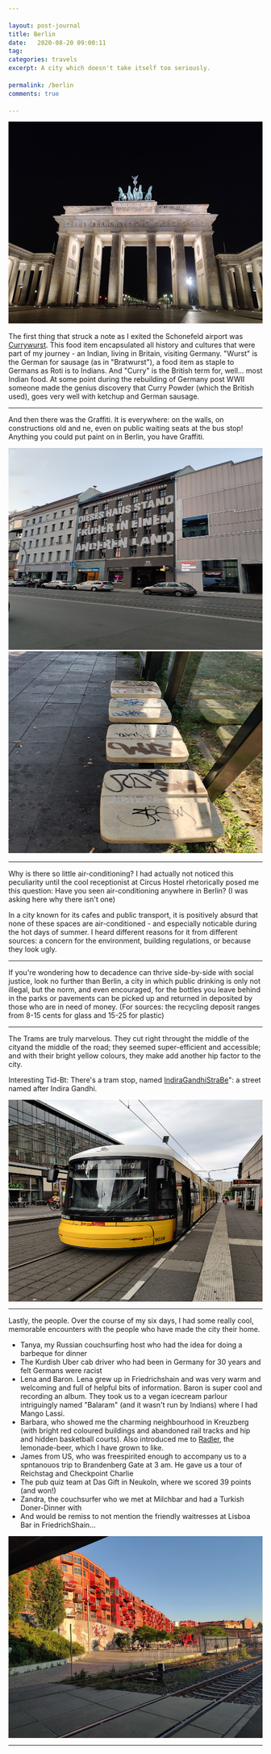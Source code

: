 ```yaml
---

layout: post-journal
title: Berlin
date:   2020-08-20 09:00:11
tag: 
categories: travels
excerpt: A city which doesn't take itself too seriously.

permalink: /berlin
comments: true

---
```


<center><img src="files/images/berlin/brandenberg.jpg" alt="Brandenberg" width="600" height= "400" /></center>


The first thing that struck a note as I exited the Schonefeld airport was [Currywurst](https://en.wikipedia.org/wiki/Currywurst). This food item encapsulated all history and cultures that were part of my journey -  an Indian, living in Britain, visiting Germany. "Wurst" is the German for sausage (as in "Bratwurst"), a food item as staple to Germans as Roti is to Indians. And "Curry" is the British term for, well... most Indian food. At some point during the rebuilding of Germany post WWII someone made the genius discovery that Curry Powder (which the British used), goes very well with ketchup and German sausage.

-----


And then there was the Graffiti. It is everywhere: on the walls, on constructions old and ne, even on public waiting seats at the bus stop!  Anything you could put paint on in Berlin, you have Graffiti. 

<center><img src="files/images/berlin/graffiti.jpg" alt="graffiti" width="600" height= "400" /></center> 

<center><img src="files/images/berlin/graffiti_bus_stop.jpg" alt="graffiti_bus_stop" width="600" height= "400"/></center>

----

Why is there so little air-conditioning? I had actually not noticed this peculiarity until the cool receptionist at Circus Hostel rhetorically posed me this question: Have you seen air-conditioning anywhere in Berlin? (I was asking here why there isn't one)

In a city known for its cafes and public transport, it is positively absurd that none of these spaces are air-conditioned - and especially noticable during the hot days of summer.  I heard different reasons for it from different sources: a concern for the environment, building regulations, or because they look ugly.

-----

If you're wondering how to decadence can thrive side-by-side with social justice, look no further than Berlin, a city in which public drinking is only not illegal, but the norm, and even encouraged, for the bottles you leave behind in the parks or pavements can be picked up and returned in deposited  by those who are in need of money. (For sources: the recycling deposit ranges from 8-15 cents for glass and 15-25 for plastic)


----


The Trams are truly marvelous. They cut right throught the middle of the cityand the middle of the road; they seemed super-efficient and accessible; and with their  bright yellow colours, they make add another hip factor to the city.

Interesting Tid-Bt: There's a tram stop, named [IndiraGandhiStraBe](https://de.wikipedia.org/wiki/Indira-Gandhi-Stra%C3%9Fe)": a street named after Indira Gandhi. 

<center> <img src="files/images/berlin/trams.jpg" alt="Trams" width="600" height= "400" align="middle" /> </center> 


---

Lastly, the people. Over the course of my six days, I had some really cool, memorable encounters with the people who have made the city their home.

- Tanya, my Russian couchsurfing host who had the idea for doing a barbeque for dinner
- The Kurdish Uber cab driver who had been in Germany for 30 years and felt Germans were racist
- Lena and Baron. Lena grew up in Friedrichshain and was very warm and welcoming and full of helpful bits of information. Baron is super cool and recording an album. They took us to a vegan icecream parlour intriguingly named "Balaram" (and it wasn't run by Indians) where I had Mango Lassi. 
- Barbara, who showed me the charming neighbourhood in Kreuzberg (with bright red coloured buildings and abandoned rail tracks and hip and hidden basketball courts). Also introduced me to [Radler](https://en.wikipedia.org/wiki/Shandy), the lemonade-beer, which I have grown to like. 
- James from US, who was freespirited enough to accompany us to a spntanouos trip to Brandenberg Gate at 3 am. He gave us a tour of Reichstag and Checkpoint Charlie
- The pub quiz team at Das Gift in Neukoln, where we scored 39 points (and won!)
- Zandra, the couchsurfer who we met at Milchbar and had a Turkish Doner-Dinner with
- And would be remiss to not mention the friendly waitresses at Lisboa Bar in FriedrichShain...

<center> <img src="files/images/berlin/kreuzberg.jpg" alt="Kreuzberg" width="600" height= "400" align="middle" /> </center> 

----







